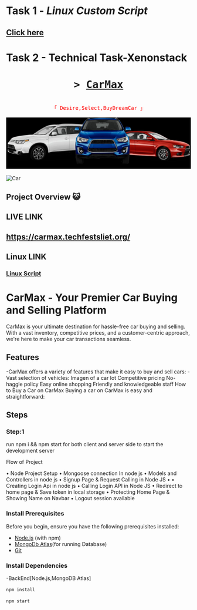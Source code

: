 # Task 1 - *Linux Custom Script*
## <a target="_blank" href="https://github.com/Suruchi7-2/CarMAx/tree/master/LinuxScript">Click here </a>

# Task 2 - Technical Task-Xenonstack 

<h1 align="center">
        <samp>&gt;
                <b><a target="_blank" href="carmax.techfestsliet.org/">CarMax </a></b>
        </samp>
</h1>
<p align="center" style="color:red"> 
  <samp>
    <br>
    「 Desire,Select,BuyDreamCar 」
    <br>
    <br>
  </samp>
<img src="https://raw.githubusercontent.com/Suruchi7-2/CarMAx/master/Car.jpeg" alt="head"  " />

</p>

 ![Car](https://github.com/Suruchi7-2/CarMAx/assets/99664390/83f60410-aa7c-42a7-b668-bc38fbc3c1a8)
   
## Project Overview 😺

## LIVE LINK 
## <a href="https://carmax.techfestsliet.org/">https://carmax.techfestsliet.org/</a>
## Linux LINK 
### <a href="https://github.com/Suruchi7-2/CarMAx/tree/master/LinuxScript" > Linux Script </a>
# CarMax - Your Premier Car Buying and Selling Platform
CarMax is your ultimate destination for hassle-free car buying and selling. With a vast inventory, competitive prices, and a customer-centric approach, we're here to make your car transactions seamless.
 
## Features

-CarMax offers a variety of features that make it easy to buy and sell cars:
-Vast selection of vehicles: Imagen of a car lot Competitive pricing No-haggle policy Easy online shopping Friendly and knowledgeable staff How to Buy a Car on CarMax Buying a car on CarMax is easy and straightforward:

## Steps
### Step:1

run npm i && npm start for both client and server side to start the development server

Flow of Project

• Node Project Setup 
• Mongoose connection In node js 
• Models and Controllers in node js 
• Signup Page & Request Calling in Node JS • 
• Creating Login Api in node js 
• Calling Login API in Node  JS
• Redirect to home page & Save token in local storage • Protecting Home Page & Showing Name on Navbar 
• Logout session available

### Install Prerequisites

Before you begin, ensure you have the following prerequisites installed:

- [Node.js](https://nodejs.org/) (with npm)
- [MongoDb Atlas](https://mongoDb.com)(for running Database)
- [Git](https://git-scm.com/)
### Install Dependencies

-BackEnd[Node.js,MongoDB Atlas]
```bash
npm install
```
```bash
npm start
  
```
 
